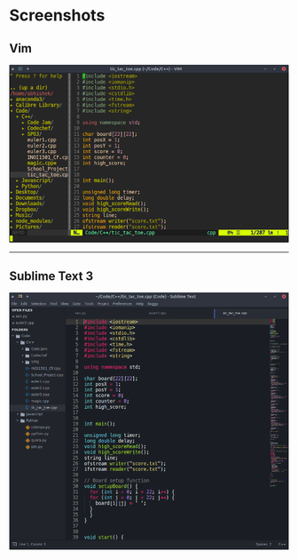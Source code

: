 # Screenshots

## Vim

![vim](/screenshots/vim.png)

---

## Sublime Text 3

![sublime](/screenshots/sublime3.png)

